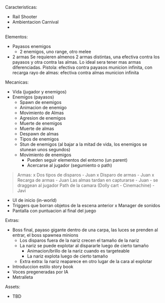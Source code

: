 Caracteristicas:
- Rail Shooter
- Ambientacion Carnival
- 

Elementos:
- Payasos enemigos
  - 2 enemigos, uno range, otro melee
- 2 armas
Se requieren almenos 2 armas distintas, una efectiva contra los payasos y otra contra las almas.
Lo ideal sera tener mas armas diferenciadas.
  Pistola:
	  efectiva contra payasos
	  municion infinita, con recarga
  rayo de almas:
	  efectiva contra almas
	  municion infinita

Mecanicas:
- Vida (jugador y enemigos)
- Enemigos (payasos)
  - Spawn de enemigos
  - Animacion de enemigo
  - Movimiento de Almas
  - Agresion de enemigos
  - Muerte de enemigos
  - Muerte de almas
  - Despawn de almas
  - Tipos de enemigos
  - Stun de enemigos (al bajar a la mitad de vida, los enemigos se stunean unos segundos)
  - Movimiento de enemigos
    - Pueden seguir elementos del entorno (un parent)
    - Acercarse al jugador (segumiento o path)
> Armas:
  x Dos tipos de disparos - Juan
  x Disparo de armas - Juan
  x Recarga de armas - Juan
  > Las almas tardan en capturarse - Juan
    - se draggean al jugador
> Path de la camara (Dolly cart - Cinemachine) - Javi
- UI de inicio (in-world)
- Triggers que borran objetos de la escena anterior
x Manager de sonidos
- Pantalla con puntuacion al final del juego

Extras:
- Boss final, payaso gigante dentro de una carpa, las luces se prenden al entrar, el boss spawnea minions
  - Los disparos fuera de la nariz crecen el tamaño de la nariz
  - La nariz se puede explotar al dispararle luego de cierto tamaño
    - Animacion/brillo de la nariz cuando es targeteable
    - La nariz explota luego de cierto tamaño
  - Extra extra: la nariz reaparece en otro lugar de la cara al explotar
- Introduccion estilo story book
- Voces pregeneradas por IA
- Metralleta


Assets:
- TBD
